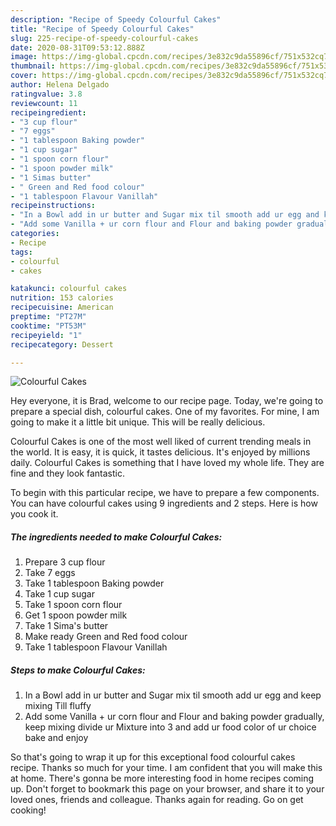 ```yaml
---
description: "Recipe of Speedy Colourful Cakes"
title: "Recipe of Speedy Colourful Cakes"
slug: 225-recipe-of-speedy-colourful-cakes
date: 2020-08-31T09:53:12.888Z
image: https://img-global.cpcdn.com/recipes/3e832c9da55896cf/751x532cq70/colourful-cakes-recipe-main-photo.jpg
thumbnail: https://img-global.cpcdn.com/recipes/3e832c9da55896cf/751x532cq70/colourful-cakes-recipe-main-photo.jpg
cover: https://img-global.cpcdn.com/recipes/3e832c9da55896cf/751x532cq70/colourful-cakes-recipe-main-photo.jpg
author: Helena Delgado
ratingvalue: 3.8
reviewcount: 11
recipeingredient:
- "3 cup flour"
- "7 eggs"
- "1 tablespoon Baking powder"
- "1 cup sugar"
- "1 spoon corn flour"
- "1 spoon powder milk"
- "1 Simas butter"
- " Green and Red food colour"
- "1 tablespoon Flavour Vanillah"
recipeinstructions:
- "In a Bowl add in ur butter and Sugar mix til smooth add ur egg and keep mixing Till fluffy"
- "Add some Vanilla + ur corn flour and Flour and baking powder gradually, keep mixing divide ur Mixture into 3 and add ur food color of ur choice bake and enjoy"
categories:
- Recipe
tags:
- colourful
- cakes

katakunci: colourful cakes 
nutrition: 153 calories
recipecuisine: American
preptime: "PT27M"
cooktime: "PT53M"
recipeyield: "1"
recipecategory: Dessert

---
```



![Colourful Cakes](https://img-global.cpcdn.com/recipes/3e832c9da55896cf/751x532cq70/colourful-cakes-recipe-main-photo.jpg)

Hey everyone, it is Brad, welcome to our recipe page. Today, we're going to prepare a special dish, colourful cakes. One of my favorites. For mine, I am going to make it a little bit unique. This will be really delicious.



Colourful Cakes is one of the most well liked of current trending meals in the world. It is easy, it is quick, it tastes delicious. It's enjoyed by millions daily. Colourful Cakes is something that I have loved my whole life. They are fine and they look fantastic.


To begin with this particular recipe, we have to prepare a few components. You can have colourful cakes using 9 ingredients and 2 steps. Here is how you cook it.

<!--inarticleads1-->

##### The ingredients needed to make Colourful Cakes:

1. Prepare 3 cup flour
1. Take 7 eggs
1. Take 1 tablespoon Baking powder
1. Take 1 cup sugar
1. Take 1 spoon corn flour
1. Get 1 spoon powder milk
1. Take 1 Sima&#39;s butter
1. Make ready  Green and Red food colour
1. Take 1 tablespoon Flavour Vanillah




<!--inarticleads2-->

##### Steps to make Colourful Cakes:

1. In a Bowl add in ur butter and Sugar mix til smooth add ur egg and keep mixing Till fluffy
1. Add some Vanilla + ur corn flour and Flour and baking powder gradually, keep mixing divide ur Mixture into 3 and add ur food color of ur choice bake and enjoy




So that's going to wrap it up for this exceptional food colourful cakes recipe. Thanks so much for your time. I am confident that you will make this at home. There's gonna be more interesting food in home recipes coming up. Don't forget to bookmark this page on your browser, and share it to your loved ones, friends and colleague. Thanks again for reading. Go on get cooking!
